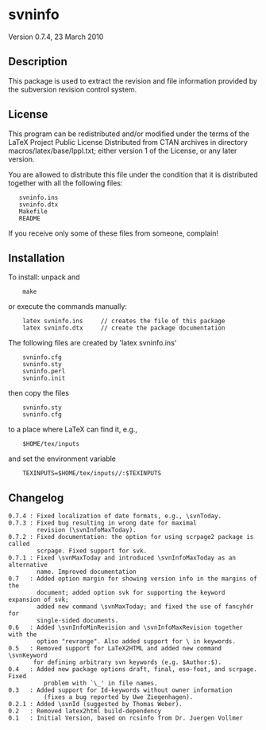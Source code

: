 svninfo
=======
Version 0.7.4, 23 March 2010

Description
-----------
This package is used to extract the revision and file information provided
by the subversion revision control system.

License
-------
   This program can be redistributed and/or modified under the terms
   of the LaTeX Project Public License Distributed from CTAN
   archives in directory macros/latex/base/lppl.txt; either
   version 1 of the License, or any later version.

You are allowed to distribute this file under the condition that it is
distributed together with all the following files:
```
   svninfo.ins
   svninfo.dtx
   Makefile
   README
```
If you receive only some of these files from someone, complain!

Installation
------------
To install: unpack and
```
    make
```
or execute the commands manually:
```
    latex svninfo.ins     // creates the file of this package
    latex svninfo.dtx     // create the package documentation
```

The following files are created by 'latex svninfo.ins'
```
	svninfo.cfg
	svninfo.sty
	svninfo.perl
	svninfo.init
```

then copy the files
```
    svninfo.sty
    svninfo.cfg
```
to a place where LaTeX can find it, e.g.,
```
    $HOME/tex/inputs
```
and set the environment variable
```
    TEXINPUTS=$HOME/tex/inputs//:$TEXINPUTS
```

Changelog
---------
```
0.7.4 : Fixed localization of date formats, e.g., \svnToday.
0.7.3 : Fixed bug resulting in wrong date for maximal 
        revision (\svnInfoMaxToday).
0.7.2 : Fixed documentation: the option for using scrpage2 package is called 
        scrpage. Fixed support for svk.
0.7.1 : Fixed \svnMaxToday and introduced \svnInfoMaxToday as an alternative
        name. Improved documentation
0.7   : Added option margin for showing version info in the margins of the 
        document; added option svk for supporting the keyword expansion of svk; 
	    added new command \svnMaxToday; and fixed the use of fancyhdr for 
	    single-sided documents.
0.6   : Added \svnInfoMinRevision and \svnInfoMaxRevision together with the  
        option "revrange". Also added support for \ in keywords.
0.5   : Removed support for LaTeX2HTML and added new command \svnKeyword
 	   for defining arbitrary svn keywords (e.g. $Author:$).
0.4   : Added new package options draft, final, eso-foot, and scrpage. Fixed 
          problem with `\_' in file names.
0.3   : Added support for Id-keywords without owner information 
          (fixes a bug reported by Uwe Ziegenhagen).
0.2.1 : Added \svnId (suggested by Thomas Weber).
0.2   : Removed latex2html build-dependency 
0.1   : Initial Version, based on rcsinfo from Dr. Juergen Vollmer
```
